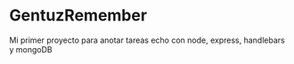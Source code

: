 # GentuzRemember

Mi primer proyecto para anotar tareas echo con node, express, handlebars y mongoDB
